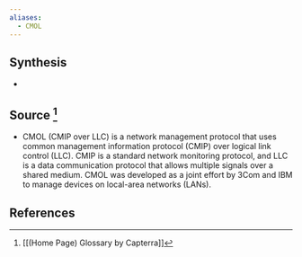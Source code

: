 ```yaml
---
aliases:
  - CMOL
---
```

## Synthesis
- 
## Source [^1]
- CMOL (CMIP over LLC) is a network management protocol that uses common management information protocol (CMIP) over logical link control (LLC). CMIP is a standard network monitoring protocol, and LLC is a data communication protocol that allows multiple signals over a shared medium. CMOL was developed as a joint effort by 3Com and IBM to manage devices on local-area networks (LANs).
## References

[^1]: [[(Home Page) Glossary by Capterra]]